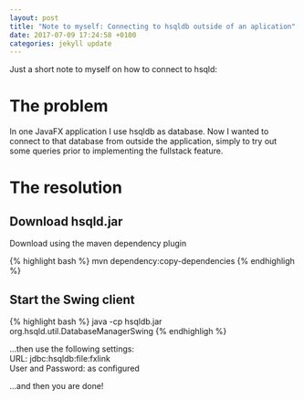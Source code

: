```yaml
---
layout: post
title: "Note to myself: Connecting to hsqldb outside of an aplication"
date: 2017-07-09 17:24:58 +0100
categories: jekyll update
---
```

Just a short note to myself on how to connect to hsqld:</br>

# The problem
In one JavaFX application I use hsqldb as database. Now I wanted to connect to that database from outside the application, simply to try out  some queries prior to implementing the fullstack feature.

# The resolution

## Download hsqld.jar
Download using the maven dependency plugin

{% highlight bash %}
mvn dependency:copy-dependencies
{% endhighligh %}

## Start the Swing client

{% highlight bash %}
java -cp hsqldb.jar org.hsqld.util.DatabaseManagerSwing
{% endhighligh %}

...then use the following settings:</br>
URL: jdbc:hsqldb:file:fxlink</br>
User and Password: as configured</br>

...and then you are done!


